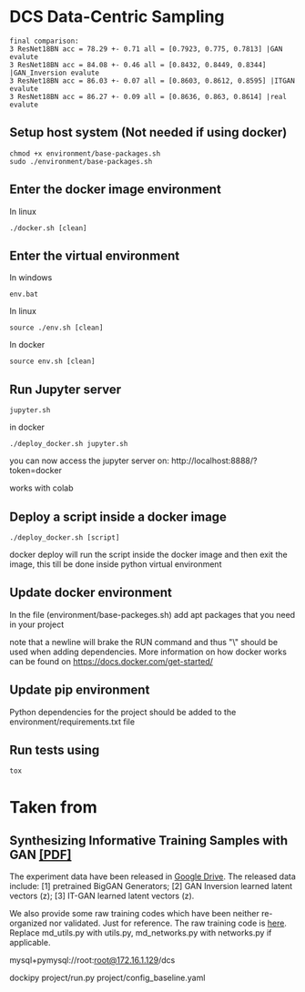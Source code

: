 # DCS Data-Centric Sampling
```
final comparison:
3 ResNet18BN acc = 78.29 +- 0.71 all = [0.7923, 0.775, 0.7813] |GAN evalute
3 ResNet18BN acc = 84.08 +- 0.46 all = [0.8432, 0.8449, 0.8344] |GAN_Inversion evalute
3 ResNet18BN acc = 86.03 +- 0.07 all = [0.8603, 0.8612, 0.8595] |ITGAN evalute
3 ResNet18BN acc = 86.27 +- 0.09 all = [0.8636, 0.863, 0.8614] |real evalute
```

## Setup host system (Not needed if using docker)
```
chmod +x environment/base-packages.sh
sudo ./environment/base-packages.sh
```

## Enter the docker image environment 

In linux

```
./docker.sh [clean]
```

## Enter the virtual environment 

In windows

```
env.bat 
```


In linux

```
source ./env.sh [clean]
```

In docker

```
source env.sh [clean]
```

## Run Jupyter server

```
jupyter.sh
```

in docker

```
./deploy_docker.sh jupyter.sh 
```
you can now access the jupyter server on: 
http://localhost:8888/?token=docker

works with colab

## Deploy a script inside a docker image

```
./deploy_docker.sh [script]
```
docker deploy will run the script inside the docker image and then exit the image, this till be done inside python virtual environment


## Update docker environment

In the file (environment/base-packeges.sh) add apt packages that you need in your project

note that a newline will brake the RUN command and thus "\\" should be used when adding dependencies. More information on how docker works can be found on https://docs.docker.com/get-started/


## Update pip environment

Python dependencies for the project should be added to the environment/requirements.txt file

## Run tests using 

```
tox
```

# Taken from 
## Synthesizing Informative Training Samples with GAN [[PDF]](https://arxiv.org/pdf/2204.07513.pdf)

The experiment data have been released in [Google Drive](https://drive.google.com/drive/folders/1qyxK4XxboBRuQVwesxQTSx-Vpcp1fCeS?usp=sharing).
The released data include: [1] pretrained BigGAN Generators; [2] GAN Inversion learned latent vectors (z); [3] IT-GAN learned latent vectors (z). 

We also provide some raw training codes which have been neither re-organized nor validated. Just for reference. The raw training code is [here](https://drive.google.com/drive/folders/1vENTbqDdt6f0K2fQpuUfuCEnj_09Bqeh?usp=sharing). Replace md_utils.py with utils.py, md_networks.py with networks.py if applicable. 

mysql+pymysql://root:root@172.16.1.129/dcs


dockipy project/run.py  project/config_baseline.yaml